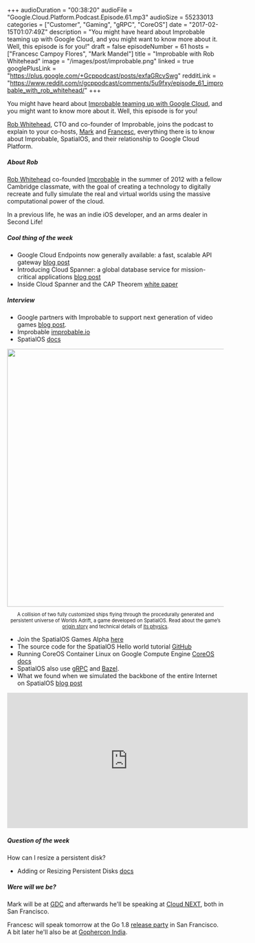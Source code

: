 +++
audioDuration = "00:38:20"
audioFile = "Google.Cloud.Platform.Podcast.Episode.61.mp3"
audioSize = 55233013
categories = ["Customer", "Gaming", "gRPC", "CoreOS"]
date = "2017-02-15T01:07:49Z"
description = "You might have heard about Improbable teaming up with Google Cloud, and you might want to know more about it. Well, this episode is for you!"
draft = false
episodeNumber = 61
hosts = ["Francesc Campoy Flores", "Mark Mandel"]
title = "Improbable with Rob Whitehead"
image = "/images/post/improbable.png"
linked = true
googlePlusLink = "https://plus.google.com/+Gcppodcast/posts/exfaGRcvSwg"
redditLink = "https://www.reddit.com/r/gcppodcast/comments/5u9fxy/episode_61_improbable_with_rob_whitehead/"
+++

You might have heard about [Improbable teaming up with Google Cloud](https://cloudplatform.googleblog.com/2016/12/google-partners-with-improbable-to.html),
and you might want to know more about it. Well, this episode is for you!

[Rob Whitehead](https://twitter.com/rjfwhite), CTO and co-founder of Improbable, joins the podcast to explain to
your co-hosts, [Mark](https://twitter.com/Neurotic) and [Francesc](https://twitter.com/francesc),
everything there is to know about Improbable, SpatialOS, and their relationship to Google Cloud Platform.

<!--more-->

##### About Rob

[Rob Whitehead](https://twitter.com/rjfwhite) co-founded [Improbable](https://improbable.io/)
in the summer of 2012 with a fellow Cambridge classmate, with the goal of creating a technology
to digitally recreate and fully simulate the real and virtual worlds using the massive
computational power of the cloud.

In a previous life, he was an indie iOS developer, and an arms dealer in Second Life!

##### Cool thing of the week

- Google Cloud Endpoints now generally available: a fast, scalable API gateway [blog post](https://cloudplatform.googleblog.com/2017/02/Google-Cloud-Endpoints-now-GA-a-fast-scalable-API-gateway.html)
- Introducing Cloud Spanner: a global database service for mission-critical applications [blog post](https://cloudplatform.googleblog.com/2017/02/introducing-Cloud-Spanner-a-global-database-service-for-mission-critical-applications.html)
- Inside Cloud Spanner and the CAP Theorem [white paper](https://cloudplatform.googleblog.com/2017/02/inside-Cloud-Spanner-and-the-CAP-Theorem.html)

##### Interview

- Google partners with Improbable to support next generation of video games [blog post](https://cloudplatform.googleblog.com/2016/12/google-partners-with-improbable-to.html).
- Improbable [improbable.io](https://improbable.io/)
- SpatialOS [docs](https://spatialos.improbable.io/)

<div style="text-align: center">
    <img src="/images/post/improbable-screenshot.png" style="width:600px; max-width:100%">
    <p style="font-size:0.8em">
        A collision of two fully customized ships flying through the procedurally generated and persistent
        universe of Worlds Adrift, a game developed on SpatialOS.
        Read about the game’s <a href="https://spatialos.improbable.io/games/worlds-adrift-prototype-by-bossa-studios">origin story</a>
        and technical details of <a href="https://www.worldsadrift.com/blog/ships-physics/">its physics</a>.
    </p>
</div>

- Join the SpatialOS Games Alpha [here](https://spatialos.improbable.io/get-spatialos)
- The source code for the SpatialOS Hello world tutorial [GitHub](https://github.com/spatialos/HelloWorld)
- Running CoreOS Container Linux on Google Compute Engine [CoreOS docs](https://coreos.com/os/docs/latest/booting-on-google-compute-engine.html)
- SpatialOS also use [gRPC](http://www.grpc.io/) and [Bazel](https://bazel.build/).
- What we found when we simulated the backbone of the entire Internet on SpatialOS [blog post](https://improbable.io/2016/03/24/what-we-found-when-we-simulated-the-backbone-of-the-entire-internet-on-spatialos)

<iframe width="560" height="315" src="https://www.youtube.com/embed/NYcFLV1mUx8" frameborder="0" allowfullscreen></iframe>

##### Question of the week

How can I resize a persistent disk?

- Adding or Resizing Persistent Disks [docs](https://cloud.google.com/compute/docs/disks/add-persistent-disk)

##### Were will we be?

Mark will be at [GDC](http://www.gdconf.com/) and afterwards he'll be speaking at
[Cloud NEXT](https://cloudnext.withgoogle.com/schedule#target=building-massive-online-worlds-with-spatialos-and-google-cloud-platform-0cb0ec52-b735-4403-9fc5-071f1759dd1c), both in San Francisco.

Francesc will speak tomorrow at the Go 1.8 [release party](https://www.meetup.com/golangsf/events/236673793/)
in San Francisco. A bit later he'll also be at [Gophercon India](http://www.gophercon.in).
